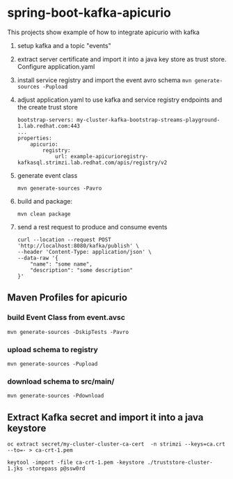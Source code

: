 # spring-boot-kafka-apicurio

This projects show example of how to integrate apicurio with kafka 


1. setup kafka and a topic "events"
2. extract server certificate and import it into a java key store as trust store. Configure application.yaml
3. install service registry and import the event avro schema
    ```mvn generate-sources -Pupload```

4. adjust application.yaml to use kafka and service registry endpoints and the create trust store
    ```
    bootstrap-servers: my-cluster-kafka-bootstrap-streams-playground-1.lab.redhat.com:443
    ...
    properties:
        apicurio:
            registry:
                url: example-apicurioregistry-kafkasql.strimzi.lab.redhat.com/apis/registry/v2
    ```
5. generate event class
    ```
    mvn generate-sources -Pavro
    ```
6. build and package:
    ```
    mvn clean package
    ```
7. send a rest request to produce and consume events 
    ```
    curl --location --request POST 'http://localhost:8080/kafka/publish' \
    --header 'Content-Type: application/json' \
    --data-raw '{
        "name": "some name",
        "description": "some description"
    }'
    ```

## Maven Profiles for apicurio

### build Event Class from event.avsc
```mvn generate-sources -DskipTests -Pavro```
### upload schema to registry
```mvn generate-sources -Pupload```

### download schema to src/main/
```mvn generate-sources -Pdownload```

## Extract Kafka secret and import it into a java keystore
```
oc extract secret/my-cluster-cluster-ca-cert  -n strimzi --keys=ca.crt --to=- > ca-crt-1.pem

keytool -import -file ca-crt-1.pem -keystore ./truststore-cluster-1.jks -storepass p@ssw0rd
```
